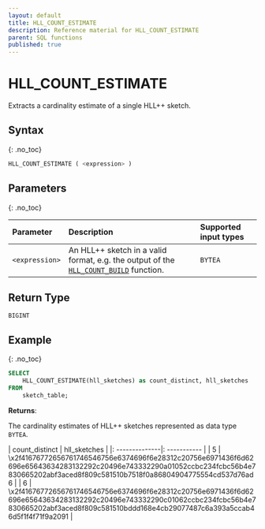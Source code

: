 ```yaml
---
layout: default
title: HLL_COUNT_ESTIMATE
description: Reference material for HLL_COUNT_ESTIMATE
parent: SQL functions
published: true
---
```



# HLL_COUNT_ESTIMATE

Extracts a cardinality estimate of a single HLL++ sketch.

## Syntax
{: .no_toc}

```sql
HLL_COUNT_ESTIMATE ( <expression> )
```

## Parameters
{: .no_toc}

| Parameter | Description                                                                                                                | Supported input types |
| :--------- |:---------------------------------------------------------------------------------------------------------------------------|:----------------------|
| `<expression>`  | An HLL++ sketch in a valid format, e.g. the output of the [`HLL_COUNT_BUILD`](hll-count-build.md) function. | `BYTEA`                |

## Return Type
`BIGINT`

## Example
{: .no_toc}

```sql
SELECT
    HLL_COUNT_ESTIMATE(hll_sketches) as count_distinct, hll_sketches
FROM
    sketch_table;
```

**Returns**: 

The cardinality estimates of HLL++ sketches represented as data type `BYTEA`.

| count_distinct | hll_sketches |
|: --------------|: ----------- |
| 5              | \x2f41676772656761746546756e6374696f6e28312c20756e6971436f6d62696e65643634283132292c20496e743332290a01052ccbc234fcbc56b4e7830665202abf3aced8f809c581510b7518f0a86804904775554cd537d76ad6   |
| 6              | \x2f41676772656761746546756e6374696f6e28312c20756e6971436f6d62696e65643634283132292c20496e743332290c01062ccbc234fcbc56b4e7830665202abf3aced8f809c581510bddd168e4cb29077487c6a393a5ccab46d5f1f4f71f9a2091 |
